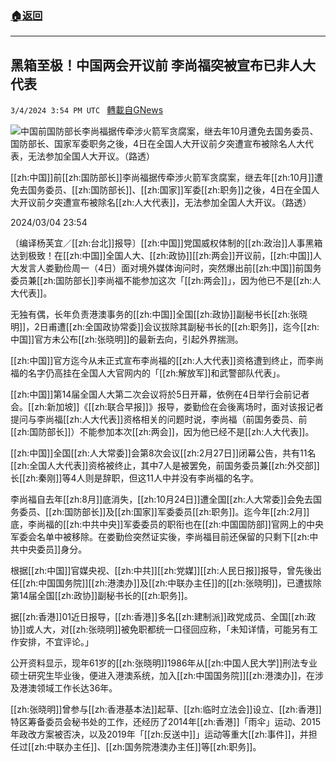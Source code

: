###  [:house:返回](README.md)
---


## 黑箱至极！中国两会开议前 李尚福突被宣布已非人大代表
`3/4/2024 3:54 PM UTC ` [轉載自GNews](https://gnews.org/articles/2364578)

![中国前国防部长李尚福据传牵涉火箭军贪腐案，继去年10月遭免去国务委员、国防部长、国家军委职务之後，4日在全国人大开议前夕突遭宣布被除名人大代表，无法参加全国人大开议。（路透）](https://img.ltn.com.tw/Upload/news/600/2024/03/04/4597290_1_1.jpg "中国前国防部长李尚福据传牵涉火箭军贪腐案，继去年10月遭免去国务委员、国防部长、国家军委职务之後，4日在全国人大开议前夕突遭宣布被除名人大代表，无法参加全国人大开议。（路透）")

[[zh:中国]]前[[zh:国防部长]]李尚福据传牵涉火箭军贪腐案，继去年[[zh:10月]]遭免去国务委员、[[zh:国防部长]]、[[zh:国家]]军委[[zh:职务]]之後，4日在全国人大开议前夕突遭宣布被除名[[zh:人大代表]]，无法参加全国人大开议。（路透）

2024/03/04 23:54

〔编译杨芙宜／[[zh:台北]]报导〕[[zh:中国]]党国威权体制的[[zh:政治]]人事黑箱达到极致！在[[zh:中国]]全国人大、[[zh:政协]][[zh:两会]]开议前，[[zh:中国]]人大发言人娄勤俭周一（4日）面对境外媒体询问时，突然爆出前[[zh:中国]]前国务委员兼[[zh:国防部长]]李尚福不能参加这次「[[zh:两会]]」，因为他已不是[[zh:人大代表]]。

无独有偶，长年负责港澳事务的[[zh:中国]]全国[[zh:政协]]副秘书长[[zh:张晓明]]，2日甫遭[[zh:全国政协常委]]会议拔除其副秘书长的[[zh:职务]]，迄今[[zh:中国]]官方未公布[[zh:张晓明]]的最新去向，引起外界揣测。

[[zh:中国]]官方迄今从未正式宣布李尚福的[[zh:人大代表]]资格遭到终止，而李尚福的名字仍高挂在全国人大官网内的「[[zh:解放军]]和武警部队代表」。

[[zh:中国]]第14届全国人大第二次会议将於5日开幕，依例在4日举行会前记者会。[[zh:新加坡]]《[[zh:联合早报]]》报导，娄勤俭在会後离场时，面对该报记者提问与李尚福[[zh:人大代表]]资格相关的问题时说，李尚福（前国务委员、前[[zh:国防部长]]）不能参加本次[[zh:两会]]，因为他已经不是[[zh:人大代表]]。

[[zh:中国]]全国[[zh:人大常委]]会第8次会议[[zh:2月27日]]闭幕公告，共有11名[[zh:全国人大代表]]资格被终止，其中7人是被罢免，前国务委员兼[[zh:外交部]]长[[zh:秦刚]]等4人则是辞职，但这11人中并没有李尚福的名字。

李尚福自去年[[zh:8月]]底消失，[[zh:10月24日]]遭全国[[zh:人大常委]]会免去国务委员、[[zh:国防部长]]及[[zh:国家]]军委委员[[zh:职务]]。迄今年[[zh:2月]]底，李尚福的[[zh:中共中央]]军委委员的职衔也在[[zh:中国国防部]]官网上的中央军委会名单中被移除。在娄勤俭突然证实後，李尚福目前还保留的只剩下[[zh:中共中央委员]]身分。

根据[[zh:中国]]官媒央视、[[zh:中共]][[zh:党媒]][[zh:人民日报]]报导，曾先後出任[[zh:中国国务院]][[zh:港澳办]]及[[zh:中联办主任]]的[[zh:张晓明]]，已遭拔除第14届全国[[zh:政协]]副秘书长的[[zh:职务]]。

据[[zh:香港]]01近日报导，[[zh:香港]]多名[[zh:建制派]]政党成员、全国[[zh:政协]]或人大，对[[zh:张晓明]]被免职都统一口径回应称，「未知详情，可能另有工作安排，不宜评论。」

公开资料显示，现年61岁的[[zh:张晓明]]1986年从[[zh:中国人民大学]]刑法专业硕士研究生毕业後，便进入港澳系统，加入[[zh:中国国务院]][[zh:港澳办]]，在涉及港澳领域工作长达36年。

[[zh:张晓明]]曾参与[[zh:香港基本法]]起草、[[zh:临时立法会]]设立、[[zh:香港]]特区筹备委员会秘书处的工作，还经历了2014年[[zh:香港]]「雨伞」运动、2015年政改方案被否决，以及2019年「[[zh:反送中]]」运动等重大[[zh:事件]]，并担任过[[zh:中联办主任]]、[[zh:国务院港澳办主任]]等[[zh:职务]]。

